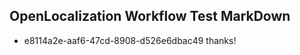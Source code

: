## OpenLocalization Workflow Test MarkDown
* e8114a2e-aaf6-47cd-8908-d526e6dbac49 thanks!

<!--HONumber=Jul16_HO3-->


